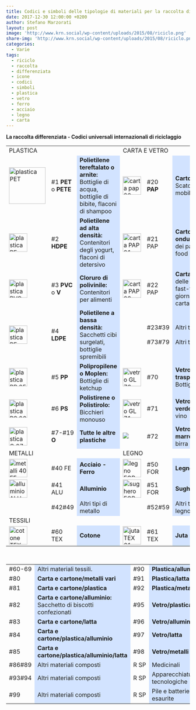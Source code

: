 ```yaml
---
title: Codici e simboli delle tipologie di materiali per la raccolta differenziata
date: 2017-12-30 12:00:00 +0200
author: Stefano Marzorati
layout: post
image: 'http://www.krn.social/wp-content/uploads/2015/08/riciclo.png'
share-img: 'http://www.krn.social/wp-content/uploads/2015/08/riciclo.png'
categories:
  - Varie
tags:
  - riciclo
  - raccolta
  - differenziata
  - icone
  - codici
  - simboli
  - plastica
  - vetro
  - ferro
  - acciaio
  - legno
  - carta
---
```

**La raccolta differenziata - Codici universali internazionali di riciclaggio**   

<table width="100%" cellspacing="10" class="did">
<tr>
<td colspan="3" class="Ttab">PLASTICA</td>
<td colspan="3" class="Ttab">CARTA E VETRO</td>
</tr>
<tr>
<td><img src="http://www.difesambiente.it/immagini/PET_01.gif" alt="plastica PET" width="100" height="100" /></td>
<td class="did">#1 <strong>PET</strong> o <strong>PETE</strong></td>
<td width="50%" bgcolor="#D2E3FF"><strong>Polietilene tereftalato o arnite:</strong> Bottiglie di acqua, bottiglie di bibite, flaconi di shampoo</td>
<td><img src="http://www.difesambiente.it/immagini/PAP_20.gif" alt="carta pap 20" width="50" height="50" /></td>
<td>#20 <strong>PAP</strong></td>
<td width="50%" bgcolor="#D2E3FF"><strong>Cartone ondulato:</strong> Scatoloni contenenti i mobili in kit</td>
</tr>
<tr>
<td><img src="http://www.difesambiente.it/immagini/PE_02.gif" alt="plastica PE-HD 02" width="50" height="50" /></td>
<td>#2 <strong>HDPE</strong></td>
<td bgcolor="#D2E3FF"><strong>Polietilene ad alta densit&agrave;:</strong> Contenitori degli yogurt, flaconi di detersivo</td>
<td><img src="http://www.difesambiente.it/immagini/PAP_21.gif" alt="carta PAP 21" width="50" height="50" /></td>
<td>#21 PAP</td>
<td bgcolor="#D2E3FF"><strong>Cartone non ondulato:</strong> Confezioni dei panini nei fast-food</td>
</tr>
<tr>
<td><img src="http://www.difesambiente.it/immagini/PVC_03.gif" alt="plastica PVC 03" width="50" height="50" /></td>
<td>#3 <strong>PVC</strong> o <strong>V</strong></td>
<td bgcolor="#D2E3FF"><strong>Cloruro di polivinile:</strong> Contenitori per alimenti</td>
<td><img src="http://www.difesambiente.it/immagini/PAP_22.gif" alt="carta PAP 22" width="50" height="50" /></td>
<td>#22 PAP</td>
<td bgcolor="#D2E3FF"><strong>Carta:</strong> Confezione delle patatine nei fast-food, carta di giornale, sacchetti di carta</td>
</tr>
<tr>
<td><img src="http://www.difesambiente.it/immagini/PE_04.gif" alt="plastica PE-LD" width="50" height="50" /></td>
<td>#4 <strong>LDPE</strong></td>
<td bgcolor="#D2E3FF"><strong>Polietilene a bassa densit&agrave;:</strong> Sacchetti cibi surgelati, bottiglie spremibili</td>
<td>&nbsp;</td>
<td>#23#39<br />
<br />
#73#79<br /></td>
<td bgcolor="#D2E3FF">Altri tipi di carta.<br />
<br />
Altri tipi di vetro. </td>
</tr>
<tr>
<td><img src="http://www.difesambiente.it/immagini/PP_05.gif" alt="plastica PP 05" width="50" height="50" /></td>
<td>#5 <strong>PP</strong></td>
<td bgcolor="#D2E3FF"><strong>Polipropilene o Moplen:</strong> Bottiglie di ketchup</td>
<td><img src="http://www.difesambiente.it/immagini/GL_70.gif" alt="vetro GL 70" width="50" height="50" /></td>
<td>#70</td>
<td bgcolor="#D2E3FF"><strong>Vetro trasparente/incolore:</strong> Bottiglie di acqua</td>
</tr>
<tr>
<td><img src="http://www.difesambiente.it/immagini/PS_06gif.gif" alt="plastica PS 06" width="50" height="50" /></td>
<td>#6 <strong>PS</strong></td>
<td bgcolor="#D2E3FF"><strong>Polistirene o Polistirolo:</strong> Bicchieri monouso</td>
<td><img src="http://www.difesambiente.it/immagini/GL_71.gif" alt="vetro GL 71" width="50" height="50" /></td>
<td>#71</td>
<td bgcolor="#D2E3FF"><strong>Vetro di colore verde:</strong> Bottiglie di vino</td>
</tr>
<tr>
<td><img src="http://www.difesambiente.it/immagini/O_07gif.gif" alt="plastica O 07" width="50" height="50" /></td>
<td>#7-#19 <strong>O</strong></td>
<td bgcolor="#D2E3FF"><strong>Tutte le altre plastiche</strong></td>
<td><img src="http://www.difesambiente.it/immagini/GL_72.gif" />&nbsp;</td>
<td>#72</td>
<td bgcolor="#D2E3FF"><strong>Vetro di colore marrone:</strong> Bottiglie di birra</td>
</tr>
<tr>
<td colspan="3" class="Ttab">METALLI</td>
<td colspan="3" class="Ttab">LEGNO</td>
</tr>
<tr>
<td><img src="http://www.difesambiente.it/immagini/FE_40.gif" alt="metalli 40 FE" width="50" height="50" /></td>
<td>#40 FE</td>
<td bgcolor="#D2E3FF"><strong>Acciaio - Ferro</strong></td>
<td><img src="http://www.difesambiente.it/immagini/FOR_50.gif" alt="legno FOR 50" width="50" height="50" /></td>
<td>#50 FOR </td>
<td bgcolor="#D2E3FF"><strong>Legno</strong></td>
</tr>
<tr>
<td><img src="http://www.difesambiente.it/immagini/ALU_41.gif" alt="alluminio ALU 41" width="50" height="50" /></td>
<td>#41 ALU </td>
<td bgcolor="#D2E3FF"><strong>Alluminio</strong></td>
<td><img src="http://www.difesambiente.it/immagini/FOR_51.gif" alt="sughero FOR 51" width="50" height="50" /></td>
<td>#51 FOR </td>
<td bgcolor="#D2E3FF"><strong>Sughero</strong></td>
</tr>
<tr>
<td>&nbsp;</td>
<td>#42#49</td>
<td bgcolor="#D2E3FF">Altri tipi di metallo </td>
<td>&nbsp;</td>
<td>#52#59</td>
<td bgcolor="#D2E3FF">Altri tipi di materiali in legno.</td>
</tr>
<tr>
<td colspan="6" class="Ttab">TESSILI</td>
</tr>
<tr>
<td><img src="http://www.difesambiente.it/immagini/TEX_60.gif" alt="cotone TEX 60" width="50" height="50" /></td>
<td>#60 TEX</td>
<td bgcolor="#D2E3FF"><strong>Cotone</strong></td>
<td><img src="http://www.difesambiente.it/immagini/TEX_61.gif" alt="juta TEX 61" width="50" height="50" /></td>
<td>#61 TEX</td>
<td bgcolor="#D2E3FF"><strong>Juta</strong></td>
</tr>
</table>
<br>
<table width="100%" cellspacing="10" class="did">
<tr>
<td width="50" nowrap="nowrap">#60-69</td>
<td width="50%" bgcolor="#D2E3FF">Altri materiali tessili.</td>
<td width="50">#90</td>
<td width="50%" bgcolor="#D2E3FF"><strong>Plastica/alluminio</strong></td>
</tr>
<tr>
<td>#80</td>
<td bgcolor="#D2E3FF"><strong>Carta e cartone/metalli vari</strong></td>
<td>#91</td>
<td bgcolor="#D2E3FF"><strong>Plastica/latta</strong></td>
</tr>
<tr>
<td>#81</td>
<td bgcolor="#D2E3FF"><strong>Carta e cartone/plastica</strong></td>
<td>#92</td>
<td nowrap="nowrap" bgcolor="#D2E3FF"><strong>Plastica/metalli vari </strong></td>
</tr>
<tr>
<td>#82</td>
<td bgcolor="#D2E3FF"><strong>Carta e cartone/alluminio:</strong> Sacchetto di biscotti confezionati</td>
<td>#95</td>
<td bgcolor="#D2E3FF"><strong>Vetro/plastica</strong></td>
</tr>
<tr>
<td>#83</td>
<td bgcolor="#D2E3FF"><strong>Carta e cartone/latta</strong></td>
<td>#96</td>
<td bgcolor="#D2E3FF"><strong>Vetro/alluminio</strong></td>
</tr>
<tr>
<td>#84</td>
<td bgcolor="#D2E3FF"><strong>Carta e cartone/plastica/alluminio</strong></td>
<td>#97</td>
<td bgcolor="#D2E3FF"><strong>Vetro/latta</strong></td>
</tr>
<tr>
<td>#85</td>
<td bgcolor="#D2E3FF"><strong>Carta e cartone/plastica/alluminio/latta</strong></td>
<td>#98</td>
<td bgcolor="#D2E3FF"><strong>Vetro/metalli vari</strong></td>
</tr>
<tr>
<td>#86#89</td>
<td bgcolor="#D2E3FF">Altri materiali composti</td>
<td nowrap="nowrap">R SP </td>
<td bgcolor="#D2E3FF">Medicinali</td>
</tr>
<tr>
<td>#93#94</td>
<td bgcolor="#D2E3FF">Altri materiali composti</td>
<td>R SP </td>
<td bgcolor="#D2E3FF">Apparecchiature tecnologiche </td>
</tr>
<tr>
<td>#99</td>
<td bgcolor="#D2E3FF">Altri materiali composti</td>
<td>R SP </td>
<td bgcolor="#D2E3FF">Pile e batterie esaurite </td>
</tr>
</table>